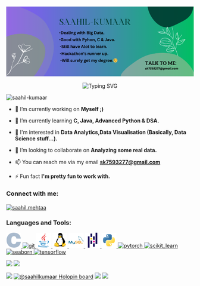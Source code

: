![](https://github.com/Saahil-Kumaar/Saahil-Kumaar/blob/main/Github_Banner_1.png)
<p align="center">
  <img src="https://readme-typing-svg.demolab.com?font=Tomorrow&size=30&duration=2800&pause=1000&color=ffffff&center=true&vCenter=true&width=800&lines=Hi+%F0%9F%91%8B%2C+I'm+Saahil+Kumaar;A+Student+%7C+Developer;Open-Source+Enthusiast+%7C+Problem+Solver;Let's+Build+Something+Amazing!" alt="Typing SVG" />
</p>

<p align="left"> <img src="https://komarev.com/ghpvc/?username=saahil-kumaar&label=Profile%20views&color=0e75b6&style=flat" alt="saahil-kumaar" /> </p>

- 🔭 I’m currently working on **Myself ;)**

- 🌱 I’m currently learning **C, Java, Advanced Python & DSA.**

- 👀 I'm interested in **Data Analytics,Data Visualisation (Basically, Data Science stuff...).**

- 💞️ I’m looking to collaborate on **Analyzing some real data.**

- 📫 You can reach me via my email **sk7593277@gmail.com**

- ⚡ Fun fact **I'm pretty fun to work with.**

<h3 align="left">Connect with me:</h3>
<p align="left">
<a href="https://instagram.com/saahil.mehtaa" target="blank"><img align="center" src="https://raw.githubusercontent.com/rahuldkjain/github-profile-readme-generator/master/src/images/icons/Social/instagram.svg" alt="saahil.mehtaa" height="30" width="40" /></a>
</p>

<h3 align="left">Languages and Tools:</h3>
<p align="left"> <a href="https://www.cprogramming.com/" target="_blank" rel="noreferrer"> <img src="https://raw.githubusercontent.com/devicons/devicon/master/icons/c/c-original.svg" alt="c" width="40" height="40"/> </a> <a href="https://git-scm.com/" target="_blank" rel="noreferrer"> <img src="https://www.vectorlogo.zone/logos/git-scm/git-scm-icon.svg" alt="git" width="40" height="40"/> </a> <a href="https://www.java.com" target="_blank" rel="noreferrer"> <img src="https://raw.githubusercontent.com/devicons/devicon/master/icons/java/java-original.svg" alt="java" width="40" height="40"/> </a> <a href="https://www.linux.org/" target="_blank" rel="noreferrer"> <img src="https://raw.githubusercontent.com/devicons/devicon/master/icons/linux/linux-original.svg" alt="linux" width="40" height="40"/> </a> <a href="https://www.mysql.com/" target="_blank" rel="noreferrer"> <img src="https://raw.githubusercontent.com/devicons/devicon/master/icons/mysql/mysql-original-wordmark.svg" alt="mysql" width="40" height="40"/> </a> <a href="https://pandas.pydata.org/" target="_blank" rel="noreferrer"> <img src="https://raw.githubusercontent.com/devicons/devicon/2ae2a900d2f041da66e950e4d48052658d850630/icons/pandas/pandas-original.svg" alt="pandas" width="40" height="40"/> </a> <a href="https://www.python.org" target="_blank" rel="noreferrer"> <img src="https://raw.githubusercontent.com/devicons/devicon/master/icons/python/python-original.svg" alt="python" width="40" height="40"/> </a> <a href="https://pytorch.org/" target="_blank" rel="noreferrer"> <img src="https://www.vectorlogo.zone/logos/pytorch/pytorch-icon.svg" alt="pytorch" width="40" height="40"/> </a> <a href="https://scikit-learn.org/" target="_blank" rel="noreferrer"> <img src="https://upload.wikimedia.org/wikipedia/commons/0/05/Scikit_learn_logo_small.svg" alt="scikit_learn" width="40" height="40"/> </a> <a href="https://seaborn.pydata.org/" target="_blank" rel="noreferrer"> <img src="https://seaborn.pydata.org/_images/logo-mark-lightbg.svg" alt="seaborn" width="40" height="40"/> </a> <a href="https://www.tensorflow.org" target="_blank" rel="noreferrer"> <img src="https://www.vectorlogo.zone/logos/tensorflow/tensorflow-icon.svg" alt="tensorflow" width="40" height="40"/> </a> </p>

![](https://github-readme-stats.vercel.app/api/top-langs?username=saahil-kumaar&show_icons=true&locale=en&theme=dracula&layout=compact)
![](https://github-readme-streak-stats-vert-zeta.vercel.app/?user=Saahil-Kumaar&theme=dracula)

![](https://github-profile-summary-cards.vercel.app/api/cards/profile-details?username=Saahil-Kumaar&theme=dracula)
[![@saahilkumaar Holopin board](https://holopin.io/api/user/board?user=saahilkumaar)](https://holopin.io/@saahilkumaar)
![](https://quotes-github-readme.vercel.app/api?type=horizontal&theme=dracula)
![](https://github-profile-summary-cards.vercel.app/api/cards/stats?username=Saahil-Kumaar&theme=dracula)
